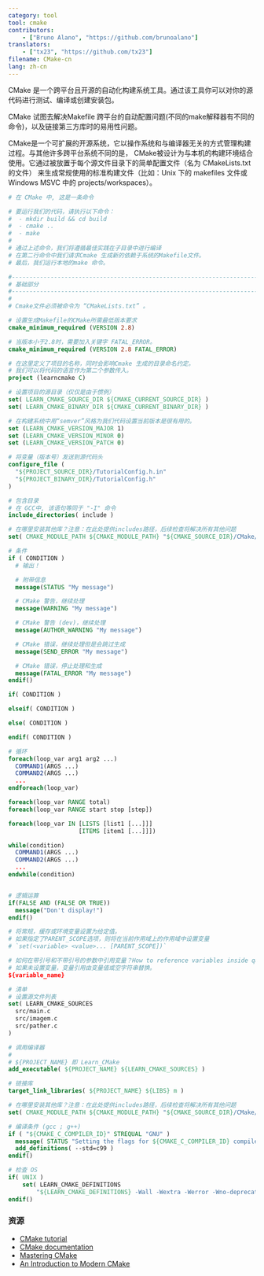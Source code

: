 ```yaml
---
category: tool
tool: cmake
contributors:
    - ["Bruno Alano", "https://github.com/brunoalano"]
translators:
    - ["tx23", "https://github.com/tx23"]
filename: CMake-cn
lang: zh-cn
---
```


CMake 是一个跨平台且开源的自动化构建系统工具。通过该工具你可以对你的源代码进行测试、编译或创建安装包。

CMake 试图去解决Makefile 跨平台的自动配置问题(不同的make解释器有不同的命令)，以及链接第三方库时的易用性问题。

CMake是一个可扩展的开源系统，它以操作系统和与编译器无关的方式管理构建过程。与其他许多跨平台系统不同的是，
CMake被设计为与本机的构建环境结合使用。它通过被放置于每个源文件目录下的简单配置文件（名为 CMakeLists.txt 的文件）
来生成常规使用的标准构建文件（比如：Unix 下的 makefiles 文件或 Windows MSVC 中的 projects/workspaces）。

```cmake
# 在 CMake 中, 这是一条命令

# 要运行我们的代码，请执行以下命令：
#  - mkdir build && cd build
#  - cmake ..
#  - make
# 
# 通过上述命令，我们将遵循最佳实践在子目录中进行编译
# 在第二行命令中我们请求Cmake 生成新的依赖于系统的Makefile文件。
# 最后，我们运行本地的make 命令。

#------------------------------------------------------------------------------
# 基础部分
#------------------------------------------------------------------------------
#
# Cmake文件必须被命令为 “CMakeLists.txt” 。

# 设置生成Makefile的CMake所需最低版本要求
cmake_minimum_required (VERSION 2.8)

# 当版本小于2.8时，需要加入关键字 FATAL_ERROR。
cmake_minimum_required (VERSION 2.8 FATAL_ERROR)

# 在这里定义了项目的名称，同时会影响Cmake 生成的目录命名约定。
# 我们可以将代码的语言作为第二个参数传入。
project (learncmake C)

# 设置项目的源目录（仅仅是由于惯例）
set( LEARN_CMAKE_SOURCE_DIR ${CMAKE_CURRENT_SOURCE_DIR} )
set( LEARN_CMAKE_BINARY_DIR ${CMAKE_CURRENT_BINARY_DIR} )

# 在构建系统中用“semver”风格为我们代码设置当前版本是很有用的。
set (LEARN_CMAKE_VERSION_MAJOR 1)
set (LEARN_CMAKE_VERSION_MINOR 0)
set (LEARN_CMAKE_VERSION_PATCH 0)

# 将变量（版本号）发送到源代码头
configure_file (
  "${PROJECT_SOURCE_DIR}/TutorialConfig.h.in"
  "${PROJECT_BINARY_DIR}/TutorialConfig.h"
)

# 包含目录
# 在 GCC中, 该语句等同于 "-I" 命令
include_directories( include )

# 在哪里安装其他库？注意：在此处提供includes路径，后续检查将解决所有其他问题
set( CMAKE_MODULE_PATH ${CMAKE_MODULE_PATH} "${CMAKE_SOURCE_DIR}/CMake/modules/" )

# 条件
if ( CONDITION )
  # 输出！

  # 附带信息
  message(STATUS "My message")

  # CMake 警告，继续处理
  message(WARNING "My message")

  # CMake 警告 (dev)，继续处理
  message(AUTHOR_WARNING "My message")

  # CMake 错误，继续处理但是会跳过生成
  message(SEND_ERROR "My message")

  # CMake 错误，停止处理和生成
  message(FATAL_ERROR "My message")
endif()

if( CONDITION )

elseif( CONDITION )

else( CONDITION )

endif( CONDITION )

# 循环
foreach(loop_var arg1 arg2 ...)
  COMMAND1(ARGS ...)
  COMMAND2(ARGS ...)
  ...
endforeach(loop_var)

foreach(loop_var RANGE total)
foreach(loop_var RANGE start stop [step])

foreach(loop_var IN [LISTS [list1 [...]]]
                    [ITEMS [item1 [...]]])

while(condition)
  COMMAND1(ARGS ...)
  COMMAND2(ARGS ...)
  ...
endwhile(condition)


# 逻辑运算
if(FALSE AND (FALSE OR TRUE))
  message("Don't display!")
endif()

# 将常规，缓存或环境变量设置为给定值。
# 如果指定了PARENT_SCOPE选项，则将在当前作用域上的作用域中设置变量
# `set(<variable> <value>... [PARENT_SCOPE])`

# 如何在带引号和不带引号的参数中引用变量？How to reference variables inside quoted and unquoted arguments?
# 如果未设置变量，变量引用由变量值或空字符串替换。
${variable_name}

# 清单
# 设置源文件列表
set( LEARN_CMAKE_SOURCES 
  src/main.c
  src/imagem.c
  src/pather.c
)

# 调用编译器
#
# ${PROJECT_NAME} 即 Learn_CMake 
add_executable( ${PROJECT_NAME} ${LEARN_CMAKE_SOURCES} )

# 链接库
target_link_libraries( ${PROJECT_NAME} ${LIBS} m )

# 在哪里安装其他库？注意：在此处提供includes路径，后续检查将解决所有其他问题
set( CMAKE_MODULE_PATH ${CMAKE_MODULE_PATH} "${CMAKE_SOURCE_DIR}/CMake/modules/" )

# 编译条件 (gcc ; g++)
if ( "${CMAKE_C_COMPILER_ID}" STREQUAL "GNU" )
  message( STATUS "Setting the flags for ${CMAKE_C_COMPILER_ID} compiler" )
  add_definitions( --std=c99 )
endif()

# 检查 OS
if( UNIX )
    set( LEARN_CMAKE_DEFINITIONS
        "${LEARN_CMAKE_DEFINITIONS} -Wall -Wextra -Werror -Wno-deprecated-declarations -Wno-unused-parameter -Wno-comment" )
endif()
```

### 资源

+ [CMake tutorial](https://cmake.org/cmake-tutorial/)
+ [CMake documentation](https://cmake.org/documentation/)
+ [Mastering CMake](http://amzn.com/1930934319/)
+ [An Introduction to Modern CMake](https://cliutils.gitlab.io/modern-cmake/)
